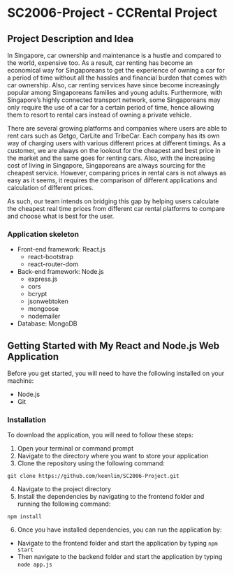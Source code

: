 # SC2006-Project - CCRental Project 

## Project Description and Idea
In Singapore, car ownership and maintenance is a hustle and compared to the world, expensive too. As a result, car renting has become an economical way for Singaporeans to get the experience of owning a car for a period of time without all the hassles and financial burden that comes with car ownership. Also, car renting services have since become increasingly popular among Singaporeans families and young adults. Furthermore, with Singapore’s highly connected transport network, some Singaporeans may only require the use of a car for a certain period of time, hence allowing them to resort to rental cars instead of owning a private vehicle. 

There are several growing platforms and companies where users are able to rent cars such as Getgo, CarLite and TribeCar. Each company has its own way of charging users with various different prices at different timings. As a customer, we are always on the lookout for the cheapest and best price in the market and the same goes for renting cars. Also, with the increasing cost of living in Singapore, Singaporeans are always sourcing for the cheapest service. However, comparing prices in rental cars is not always as easy as it seems, it requires the comparison of different applications and calculation of different prices. 

As such, our team intends on bridging this gap by helping users calculate the cheapest real time prices from different car rental platforms to compare and choose what is best for the user. 

### Application skeleton
- Front-end framework: React.js
    - react-bootstrap 
    - react-router-dom
- Back-end framework: Node.js
    - express.js
    - cors
    - bcrypt
    - jsonwebtoken
    - mongoose
    - nodemailer
- Database: MongoDB

## Getting Started with My React and Node.js Web Application
Before you get started, you will need to have the following installed on your machine: 
- Node.js
- Git

### Installation
To download the application, you will need to follow these steps: 
1. Open your terminal or command prompt
2. Navigate to the directory where you want to store your application
3. Clone the repository using the following command: 
```
git clone https://github.com/keenlim/SC2006-Project.git
```
4. Navigate to the project directory 
5. Install the dependencies by navigating to the frontend folder and running the following command: 
```
npm install
```
6. Once you have installed dependencies, you can run the application by: 
- Navigate to the frontend folder and start the application by typing ```npm start```
- Then navigate to the backend folder and start the application by typing ```node app.js```

